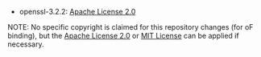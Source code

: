 - openssl-3.2.2: [Apache License 2.0](https://github.com/openssl/openssl/blob/openssl-3.2.2/LICENSE.txt)

NOTE: No specific copyright is claimed for this repository changes (for oF binding), but the [Apache License 2.0](LICENSE_APACHE) or [MIT License](LICENSE_MIT) can be applied if necessary.